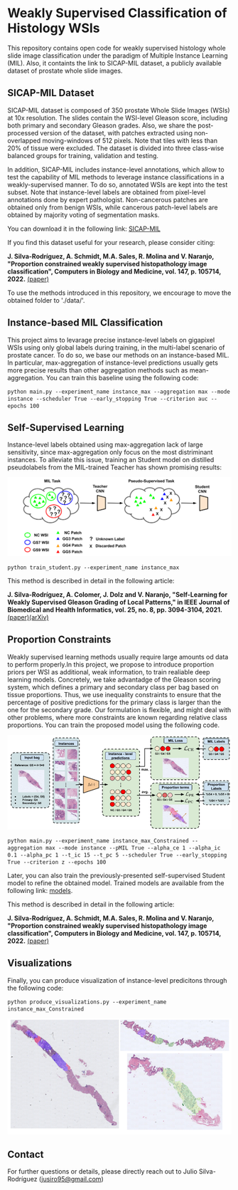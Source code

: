 # Weakly Supervised Classification of Histology WSIs 
This repository contains open code for weakly supervised histology whole slide image classification under the paradigm of Multiple Instance Learning (MIL). Also, it containts the link to SICAP-MIL dataset, a publicly available dataset of prostate whole slide images.

## SICAP-MIL Dataset

SICAP-MIL dataset is composed of 350 prostate Whole Slide Images (WSIs) at 10x resolution. The slides contain the WSI-level Gleason score, including both primary and secondary Gleason grades. Also, we share the post-processed version of the dataset, with patches extracted using non-overlapped moving-windows of 512 pixels. Note that tiles with less than 20% of tissue were excluded. The dataset is divided into three class-wise balanced groups for training, validation and testing.

In addition, SICAP-MIL includes instance-level annotations, which allow to test the capability of MIL methods to leverage instance classifications in a weakly-supervised manner. To do so, annotated WSIs are kept into the test subset. Note that instance-level labels are obtained from pixel-level annotations done by expert pathologist. Non-cancerous patches are obtained only from benign WSIs, while cancerous patch-level labels are obtained by majority voting of segmentation masks.

You can download it in the following link: [SICAP-MIL]([https://cvblab.synology.me/PublicDatabases/SICAP_MIL.zip](https://1drv.ms/u/s!Ah2z1a0s4S4BgqZkH4S_2-JG23AzBA?e=GrVKzF))

If you find this dataset useful for your research, please consider citing:

**J. Silva-Rodríguez, A. Schmidt, M.A. Sales, R. Molina and V. Naranjo, "Proportion constrained weakly supervised histopathology image classification", Computers in Biology and Medicine, vol. 147, p. 105714, 2022.** [(paper)](https://www.sciencedirect.com/science/article/pii/S0010482522004930)

To use the methods introduced in this repository, we encourage to move the obtained folder to './data/'. 

## Instance-based MIL Classification

This project aims to levarage precise instance-level labels on gigapixel WSIs using only global labels during training, in the multi-label scenario of prostate cancer. To do so, we base our methods on an instance-based MIL. In particular, max-aggregation of instance-level predictions usually gets more precise results than other aggregation methods such as mean-aggregation. You can train this baseline using the following code:

```
python main.py --experiment_name instance_max --aggregation max --mode instance --scheduler True --early_stopping True --criterion auc --epochs 100
```

## Self-Supervised Learning

Instance-level labels obtained using max-aggregation lack of large sensitivity, since max-aggregation only focus on the most distriminant instances. To alleviate this issue, training an Student model on distilled pseudolabels from the MIL-trained Teacher has shown promising results:

![ssl](https://github.com/jusiro/mil_histology/blob/main/images/student_method.png)

```
python train_student.py --experiment_name instance_max
```

This method is described in detail in the following article:

**J. Silva-Rodríguez, A. Colomer, J. Dolz and V. Naranjo, "Self-Learning for Weakly Supervised Gleason Grading of Local Patterns," in IEEE Journal of Biomedical and Health Informatics, vol. 25, no. 8, pp. 3094-3104, 2021.** [(paper)](https://ieeexplore.ieee.org/abstract/document/9361085)[(arXiv)](https://arxiv.org/abs/2105.10420)

## Proportion Constraints
Weakly supervised learning methods usually require large amounts od data to perform properly.In this project, we propose to introduce proportion priors per WSI as additional, weak information, to train realiable deep learning models. Concretely, we take advantadge of the Gleason scoring system, which defines a primary and secondary class per bag based on tissue proportions. Thus, we use inequality constraints to ensure that the percentage of positive predictions for the primary class is larger than the one for the secondary grade. Our formulation is flexible, and might deal with other problems, where more constraints are known regarding relative class proportions. You can train the proposed model using the following code.

![pc](https://github.com/jusiro/mil_histology/blob/main/images/proportion_method.png)

```
python main.py --experiment_name instance_max_Constrained --aggregation max --mode instance --pMIL True --alpha_ce 1 --alpha_ic 0.1 --alpha_pc 1 --t_ic 15 --t_pc 5 --scheduler True --early_stopping True --criterion z --epochs 100
```

Later, you can also train the previously-presented self-supervised Student model to refine the obtained model. Trained models are available from the following link: [models](https://cvblab.synology.me/PublicDatabases/SICAP_MIL_models.zip).

This method is described in detail in the following article:

**J. Silva-Rodríguez, A. Schmidt, M.A. Sales, R. Molina and V. Naranjo, "Proportion constrained weakly supervised histopathology image classification", Computers in Biology and Medicine, vol. 147, p. 105714, 2022.** [(paper)](https://www.sciencedirect.com/science/article/pii/S0010482522004930)

## Visualizations

Finally, you can produce visualization of instance-level predicitons through the following code:

```
python produce_visualizations.py --experiment_name instance_max_Constrained
```
![visualizations](https://github.com/jusiro/mil_histology/blob/main/images/visualzations.png)

## Contact
For further questions or details, please directly reach out to Julio Silva-Rodríguez
(jusiro95@gmail.com)
